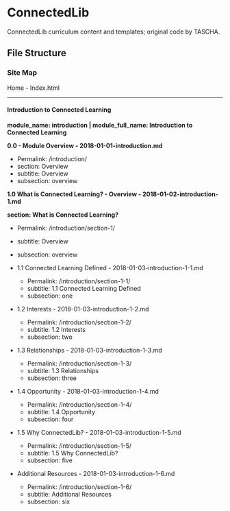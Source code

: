 # ConnectedLib
ConnectedLib curriculum content and templates; original code by TASCHA. 

## File Structure

### Site Map

Home - Index.html

---

#### Introduction to Connected Learning
**module_name: introduction | module_full_name: Introduction to Connected Learning**

**0.0 - Module Overview - 2018-01-01-introduction.md**
* Permalink: /introduction/
* section: Overview
* subtitle: Overview
* subsection: overview

**1.0 What is Connected Learning? - Overview - 2018-01-02-introduction-1.md**

**section: What is Connected Learning?** 
* Permalink: /introduction/section-1/
* subtitle: Overview
* subsection: overview

* 1.1 Connected Learning Defined - 2018-01-03-introduction-1-1.md
  * Permalink: /introduction/section-1-1/
  * subtitle: 1.1 Connected Learning Defined
  * subsection: one

* 1.2 Interests - 2018-01-03-introduction-1-2.md
  * Permalink: /introduction/section-1-2/
  * subtitle: 1.2 Interests
  * subsection: two

* 1.3 Relationships - 2018-01-03-introduction-1-3.md
  * Permalink: /introduction/section-1-3/
  * subtitle: 1.3 Relationships
  * subsection: three

* 1.4 Opportunity - 2018-01-03-introduction-1-4.md
  * Permalink: /introduction/section-1-4/
  * subtitle: 1.4 Opportunity
  * subsection: four
  
* 1.5 Why ConnectedLib? - 2018-01-03-introduction-1-5.md
  * Permalink: /introduction/section-1-5/
  * subtitle: 1.5 Why ConnectedLib?
  * subsection: five
  
* Additional Resources - 2018-01-03-introduction-1-6.md
  * Permalink: /introduction/section-1-6/
  * subtitle: Additional Resources
  * subsection: six
  
